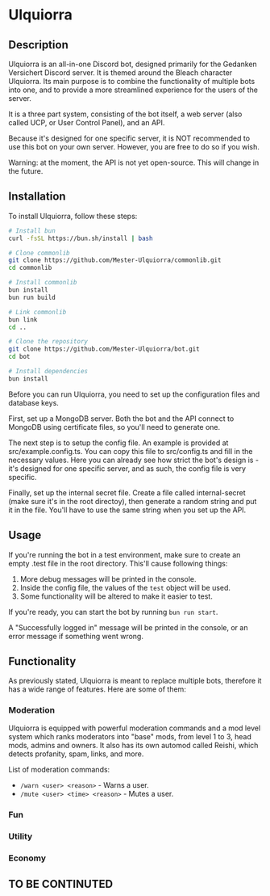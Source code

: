 # Ulquiorra

## Description

Ulquiorra is an all-in-one Discord bot, designed primarily for the Gedanken Versichert Discord server. It is themed around the Bleach character Ulquiorra. Its main purpose is to combine the functionality of multiple bots into one, and to provide a more streamlined experience for the users of the server.

It is a three part system, consisting of the bot itself, a web server (also called UCP, or User Control Panel), and an API.

Because it's designed for one specific server, it is NOT recommended to use this bot on your own server. However, you are free to do so if you wish.

Warning: at the moment, the API is not yet open-source. This will change in the future.

## Installation

To install Ulquiorra, follow these steps:

```bash
# Install bun
curl -fsSL https://bun.sh/install | bash

# Clone commonlib
git clone https://github.com/Mester-Ulquiorra/commonlib.git
cd commonlib

# Install commonlib
bun install
bun run build

# Link commonlib
bun link
cd ..

# Clone the repository
git clone https://github.com/Mester-Ulquiorra/bot.git
cd bot

# Install dependencies
bun install
```

Before you can run Ulquiorra, you need to set up the configuration files and database keys. 

First, set up a MongoDB server. Both the bot and the API connect to MongoDB using certificate files, so you'll need to generate one.

The next step is to setup the config file. An example is provided at src/example.config.ts. You can copy this file to src/config.ts and fill in the necessary values. Here you can already see how strict the bot's design is - it's designed for one specific server, and as such, the config file is very specific.

Finally, set up the internal secret file. Create a file called internal-secret (make sure it's in the root directoy), then generate a random string and put it in the file. You'll have to use the same string when you set up the API.

## Usage

If you're running the bot in a test environment, make sure to create an empty .test file in the root directory. This'll cause following things:
1. More debug messages will be printed in the console.
2. Inside the config file, the values of the `test` object will be used.
3. Some functionality will be altered to make it easier to test.

If you're ready, you can start the bot by running `bun run start`.

A "Successfully logged in" message will be printed in the console, or an error message if something went wrong.

## Functionality

As previously stated, Ulquiorra is meant to replace multiple bots, therefore it has a wide range of features. Here are some of them:

### Moderation

Ulquiorra is equipped with powerful moderation commands and a mod level system which ranks moderators into "base" mods, from level 1 to 3, head mods, admins and owners. It also has its own automod called Reishi, which detects profanity, spam, links, and more.

List of moderation commands:
- `/warn <user> <reason>` - Warns a user.
- `/mute <user> <time> <reason>` - Mutes a user.

### Fun

### Utility

### Economy

## TO BE CONTINUTED
